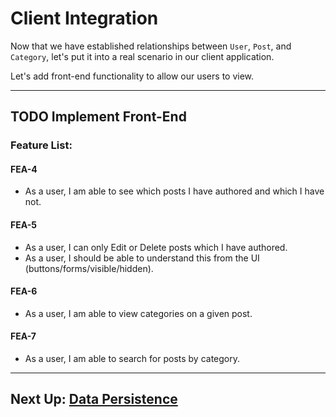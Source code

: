 # Client Integration

Now that we have established relationships between `User`, `Post`, and `Category`, let's put it into a real scenario in our client application.

Let's add front-end functionality to allow our users to view.

---

## TODO Implement Front-End

### Feature List:

#### FEA-4

- As a user, I am able to see which posts I have authored and which I have not.

#### FEA-5

- As a user, I can only Edit or Delete posts which I have authored.
- As a user, I should be able to understand this from the UI (buttons/forms/visible/hidden).

#### FEA-6

- As a user, I am able to view categories on a given post.

#### FEA-7

- As a user, I am able to search for posts by category.

---

## Next Up: [Data Persistence](../iii-data-persistence/12-data-persistence.md)